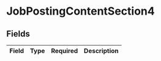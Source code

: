 # JobPostingContentSection4


## Fields

| Field       | Type        | Required    | Description |
| ----------- | ----------- | ----------- | ----------- |